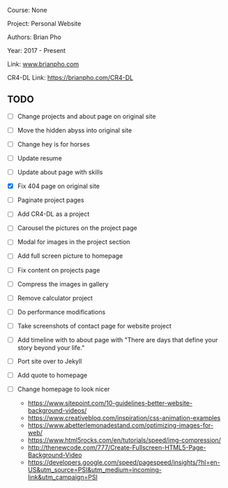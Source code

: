 Course: None

Project: Personal Website

Authors: Brian Pho

Year: 2017 - Present

Link:  www.brianpho.com

CR4-DL Link: https://brianpho.com/CR4-DL

## TODO
- [ ] Change projects and about page on original site
- [ ] Move the hidden abyss into original site
- [ ] Change hey is for horses
- [ ] Update resume
- [ ] Update about page with skills
- [x] Fix 404 page on original site
- [ ] Paginate project pages
- [ ] Add CR4-DL as a project
- [ ] Carousel the pictures on the project page
- [ ] Modal for images in the project section
- [ ] Add full screen picture to homepage
- [ ] Fix content on projects page
- [ ] Compress the images in gallery
- [ ] Remove calculator project
- [ ] Do performance modifications
- [ ] Take screenshots of contact page for website project
- [ ] Add timeline with to about page with "There are days that define your story beyond your life."
- [ ] Port site over to Jekyll
- [ ] Add quote to homepage
- [ ] Change homepage to look nicer

  * https://www.sitepoint.com/10-guidelines-better-website-background-videos/
  * https://www.creativebloq.com/inspiration/css-animation-examples
  * https://www.abetterlemonadestand.com/optimizing-images-for-web/
  * https://www.html5rocks.com/en/tutorials/speed/img-compression/
  * http://thenewcode.com/777/Create-Fullscreen-HTML5-Page-Background-Video
  * https://developers.google.com/speed/pagespeed/insights/?hl=en-US&utm_source=PSI&utm_medium=incoming-link&utm_campaign=PSI
